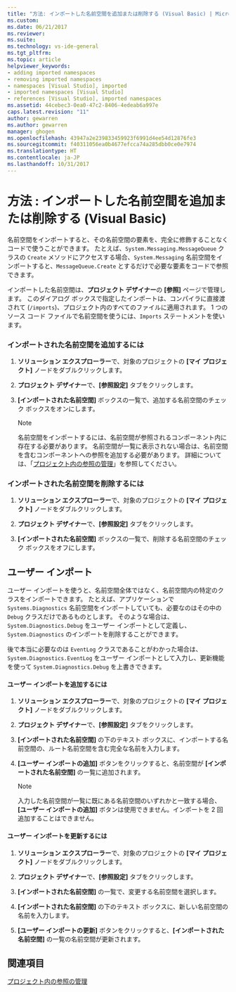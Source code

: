 ```yaml
---
title: "方法: インポートした名前空間を追加または削除する (Visual Basic) | Microsoft Docs"
ms.custom: 
ms.date: 06/21/2017
ms.reviewer: 
ms.suite: 
ms.technology: vs-ide-general
ms.tgt_pltfrm: 
ms.topic: article
helpviewer_keywords:
- adding imported namespaces
- removing imported namespaces
- namespaces [Visual Studio], imported
- imported namespaces [Visual Studio]
- references [Visual Studio], imported namespaces
ms.assetid: 44cebec3-0ea0-47c2-8406-4edeab6a997e
caps.latest.revision: "11"
author: gewarren
ms.author: gewarren
manager: ghogen
ms.openlocfilehash: 43947a2e239833459923f6991d4ee54d12876fe3
ms.sourcegitcommit: f40311056ea0b4677efcca74a285dbb0ce0e7974
ms.translationtype: HT
ms.contentlocale: ja-JP
ms.lasthandoff: 10/31/2017
---
```

# <a name="how-to-add-or-remove-imported-namespaces-visual-basic"></a>方法 : インポートした名前空間を追加または削除する (Visual Basic)
名前空間をインポートすると、その名前空間の要素を、完全に修飾することなくコードで使うことができます。 たとえば、`System.Messaging.MessageQueue` クラスの `Create` メソッドにアクセスする場合、`System.Messaging` 名前空間をインポートすると、`MessageQueue.Create` とするだけで必要な要素をコードで参照できます。  

 インポートした名前空間は、**プロジェクト デザイナー**の **[参照]** ページで管理します。 このダイアログ ボックスで指定したインポートは、コンパイラに直接渡されて (`/imports`)、プロジェクト内のすべてのファイルに適用されます。 1 つのソース コード ファイルで名前空間を使うには、`Imports` ステートメントを使います。  

### <a name="to-add-an-imported-namespace"></a>インポートされた名前空間を追加するには  

1.  **ソリューション エクスプローラー**で、対象のプロジェクトの **[マイ プロジェクト]** ノードをダブルクリックします。  

2.  **プロジェクト デザイナー**で、**[参照設定]** タブをクリックします。  

3.  **[インポートされた名前空間]** ボックスの一覧で、追加する名前空間のチェック ボックスをオンにします。  

    > [!NOTE]
    >  名前空間をインポートするには、名前空間が参照されるコンポーネント内に存在する必要があります。 名前空間が一覧に表示されない場合は、名前空間を含むコンポーネントへの参照を追加する必要があります。 詳細については、「[プロジェクト内の参照の管理](managing-references-in-a-project.md)」を参照してください。  
  
### <a name="to-remove-an-imported-namespace"></a>インポートされた名前空間を削除するには  

1.  **ソリューション エクスプローラー**で、対象のプロジェクトの **[マイ プロジェクト]** ノードをダブルクリックします。  

2.  **プロジェクト デザイナー**で、**[参照設定]** タブをクリックします。  

3.  **[インポートされた名前空間]** ボックスの一覧で、削除する名前空間のチェック ボックスをオフにします。  

## <a name="user-imports"></a>ユーザー インポート  
 ユーザー インポートを使うと、名前空間全体ではなく、名前空間内の特定のクラスをインポートできます。 たとえば、アプリケーションで `Systems.Diagnostics` 名前空間をインポートしていても、必要なのはその中の `Debug` クラスだけであるものとします。 そのような場合は、`System.Diagnostics.Debug` をユーザー インポートとして定義し、`System.Diagnostics` のインポートを削除することができます。  

 後で本当に必要なのは `EventLog` クラスであることがわかった場合は、`System.Diagnostics.EventLog` をユーザー インポートとして入力し、更新機能を使って `System.Diagnostics.Debug` を上書きできます。  

#### <a name="to-add-a-user-import"></a>ユーザー インポートを追加するには  

1.  **ソリューション エクスプローラー**で、対象のプロジェクトの **[マイ プロジェクト]** ノードをダブルクリックします。  

2.  **プロジェクト デザイナー**で、**[参照設定]** タブをクリックします。  

3.  **[インポートされた名前空間]** の下のテキスト ボックスに、インポートする名前空間の、ルート名前空間を含む完全な名前を入力します。  

4.  **[ユーザー インポートの追加]** ボタンをクリックすると、名前空間が **[インポートされた名前空間]** の一覧に追加されます。  

    > [!NOTE]
    >  入力した名前空間が一覧に既にある名前空間のいずれかと一致する場合、**[ユーザー インポートの追加]** ボタンは使用できません。インポートを 2 回追加することはできません。  

#### <a name="to-update-a-user-import"></a>ユーザー インポートを更新するには  

1.  **ソリューション エクスプローラー**で、対象のプロジェクトの **[マイ プロジェクト]** ノードをダブルクリックします。  

2.  **プロジェクト デザイナー**で、**[参照設定]** タブをクリックします。  

3.  **[インポートされた名前空間]** の一覧で、変更する名前空間を選択します。  

4.  **[インポートされた名前空間]** の下のテキスト ボックスに、新しい名前空間の名前を入力します。  

5.  **[ユーザー インポートの更新]** ボタンをクリックすると、**[インポートされた名前空間]** の一覧の名前空間が更新されます。  

## <a name="see-also"></a>関連項目  
 [プロジェクト内の参照の管理](../ide/managing-references-in-a-project.md)
